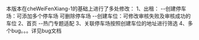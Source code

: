 本版本在cheWeiFenXiang-1的基础上进行了多处修改：
1、出租：
   --创建停车场：可添加多个停车场  可删除停车场
   --创建车位：可修改审核失败及审核成功的车位
2、首页
   --热门专题适配
3、关联停车场按照创建车位的地址进行筛选
4、多个bug。。。详见bug文档
